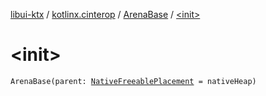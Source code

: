 [libui-ktx](../../index.md) / [kotlinx.cinterop](../index.md) / [ArenaBase](index.md) / [&lt;init&gt;](./-init-.md)

# &lt;init&gt;

`ArenaBase(parent: `[`NativeFreeablePlacement`](../-native-freeable-placement/index.md)` = nativeHeap)`